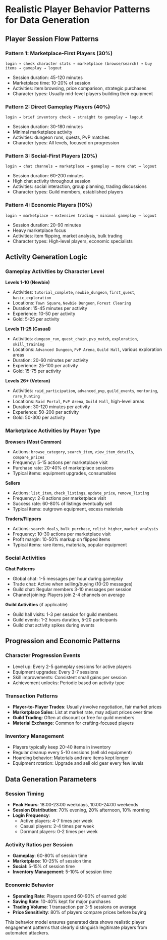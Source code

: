 # Realistic Player Behavior Patterns for Data Generation

## Player Session Flow Patterns

### Pattern 1: Marketplace-First Players (30%)
```
login → check character stats → marketplace (browse/search) → buy items → gameplay → logout
```
- Session duration: 45-120 minutes
- Marketplace time: 10-20% of session
- Activities: item browsing, price comparison, strategic purchases
- Character types: Usually mid-level players building their equipment

### Pattern 2: Direct Gameplay Players (40%)
```
login → brief inventory check → straight to gameplay → logout
```
- Session duration: 30-180 minutes  
- Minimal marketplace activity
- Activities: dungeon runs, quests, PvP matches
- Character types: All levels, focused on progression

### Pattern 3: Social-First Players (20%)
```
login → chat channels → marketplace → gameplay → more chat → logout
```
- Session duration: 60-200 minutes
- High chat activity throughout session
- Activities: social interaction, group planning, trading discussions
- Character types: Guild members, established players

### Pattern 4: Economic Players (10%)
```
login → marketplace → extensive trading → minimal gameplay → logout
```
- Session duration: 20-90 minutes
- Heavy marketplace focus
- Activities: item flipping, market analysis, bulk trading
- Character types: High-level players, economic specialists

## Activity Generation Logic

### Gameplay Activities by Character Level

**Levels 1-10 (Newbie)**
- Activities: `tutorial_complete`, `newbie_dungeon`, `first_quest`, `basic_exploration`
- Locations: `Town Square`, `Newbie Dungeon`, `Forest Clearing`
- Duration: 15-45 minutes per activity
- Experience: 10-50 per activity
- Gold: 5-25 per activity

**Levels 11-25 (Casual)**
- Activities: `dungeon_run`, `quest_chain`, `pvp_match`, `exploration`, `skill_training`
- Locations: `Advanced Dungeon`, `PvP Arena`, `Guild Hall`, various exploration areas
- Duration: 20-60 minutes per activity
- Experience: 25-100 per activity  
- Gold: 15-75 per activity

**Levels 26+ (Veteran)**
- Activities: `raid_participation`, `advanced_pvp`, `guild_events`, `mentoring`, `rare_hunting`
- Locations: `Raid Portal`, `PvP Arena`, `Guild Hall`, high-level areas
- Duration: 30-120 minutes per activity
- Experience: 50-200 per activity
- Gold: 50-300 per activity

### Marketplace Activities by Player Type

**Browsers (Most Common)**
- Actions: `browse_category`, `search_item`, `view_item_details`, `compare_prices`
- Frequency: 5-15 actions per marketplace visit
- Purchase rate: 20-40% of marketplace sessions
- Typical items: equipment upgrades, consumables

**Sellers**
- Actions: `list_item`, `check_listings`, `update_price`, `remove_listing`
- Frequency: 2-8 actions per marketplace visit
- Success rate: 60-80% of listings eventually sell
- Typical items: outgrown equipment, excess materials

**Traders/Flippers**
- Actions: `search_deals`, `bulk_purchase`, `relist_higher`, `market_analysis`
- Frequency: 10-30 actions per marketplace visit
- Profit margin: 10-50% markup on flipped items
- Typical items: rare items, materials, popular equipment

### Social Activities

**Chat Patterns**
- Global chat: 1-5 messages per hour during gameplay
- Trade chat: Active when selling/buying (10-20 messages)
- Guild chat: Regular members 3-10 messages per session
- Channel joining: Players join 2-4 channels on average

**Guild Activities** (if applicable)
- Guild hall visits: 1-3 per session for guild members
- Guild events: 1-2 hours duration, 5-20 participants
- Guild chat activity spikes during events

## Progression and Economic Patterns

### Character Progression Events
- Level up: Every 2-5 gameplay sessions for active players
- Equipment upgrades: Every 3-7 sessions
- Skill improvements: Consistent small gains per session
- Achievement unlocks: Periodic based on activity type

### Transaction Patterns
- **Player-to-Player Trades**: Usually involve negotiation, fair market prices
- **Marketplace Sales**: List at market rate, may adjust prices over time  
- **Guild Trading**: Often at discount or free for guild members
- **Material Exchange**: Common for crafting-focused players

### Inventory Management
- Players typically keep 20-40 items in inventory
- Regular cleanup every 5-10 sessions (sell old equipment)
- Hoarding behavior: Materials and rare items kept longer
- Equipment rotation: Upgrade and sell old gear every few levels

## Data Generation Parameters

### Session Timing
- **Peak Hours**: 18:00-23:00 weekdays, 10:00-24:00 weekends  
- **Session Distribution**: 70% evening, 20% afternoon, 10% morning
- **Login Frequency**: 
  - Active players: 4-7 times per week
  - Casual players: 2-4 times per week  
  - Dormant players: 0-2 times per week

### Activity Ratios per Session
- **Gameplay**: 60-80% of session time
- **Marketplace**: 10-25% of session time
- **Social**: 5-15% of session time
- **Inventory Management**: 5-10% of session time

### Economic Behavior
- **Spending Rate**: Players spend 60-90% of earned gold
- **Saving Rate**: 10-40% kept for major purchases
- **Trading Volume**: 1 transaction per 3-5 sessions on average
- **Price Sensitivity**: 80% of players compare prices before buying

This behavior model ensures generated data shows realistic player engagement patterns that clearly distinguish legitimate players from automated attackers.